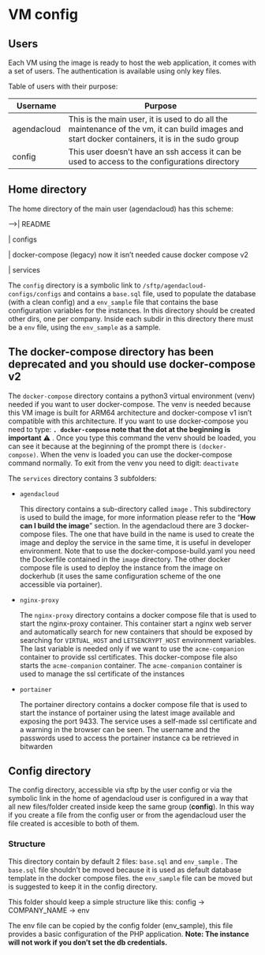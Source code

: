 # VM config

## Users

Each VM using the image is ready to host the web application, it comes with a set of users. The authentication is available using only key files.

Table of users with their purpose:

| Username | Purpose |
| --- | --- |
| agendacloud | This is the main user, it is used to do all the maintenance of the vm, it can build images and start docker containers, it is in the sudo group |
| config | This user doesn’t have an ssh access it can be used to access to the configurations directory |

## Home directory

The home directory of the main user (agendacloud) has this scheme:

—>| README

| configs

| docker-compose (legacy) now it isn’t needed cause docker compose v2

| services

The `config` directory is a symbolic link to `/sftp/agendacloud-configs/configs` and contains a `base.sql` file, used to populate the database (with a clean config) and a `env_sample` file that contains the base configuration variables for the instances. In this directory should be created other dirs, one per company. Inside each subdir in this directory there must be a `env` file, using the `env_sample` as a sample.

## The docker-compose directory has been deprecated and you should use docker-compose v2

The `docker-compose` directory contains a python3 virtual environment (venv) needed if you want to user docker-compose. The venv is needed because this VM image is built for ARM64 architecture and docker-compose v1 isn’t compatible with this architecture. If you want to use docker-compose you need to type: **`. docker-compose` note that the dot at the beginning is important** ⚠️ . Once you type this command the venv should be loaded, you can see it because at the beginning of the prompt there is `(docker-compose)`. When the venv is loaded you can use the docker-compose command normally. To exit from the venv you need to digit: `deactivate`

The `services` directory contains 3 subfolders:

- `agendacloud`

  This directory contains a sub-directory called `image` . This subdirectory is used to build the image, for more information please refer to the “**How can I build the image**” section. In the agendacloud there are 3 docker-compose files. The one that have build in the name is used to create the image and deploy the service in the same time, it is useful in developer environment. Note that to use the docker-compose-build.yaml you need the Dockerfile contained in the `image` directory. The other docker compose file is used to deploy the instance from the image on dockerhub (it uses the same configuration scheme of the one accessible via portainer).

- `nginx-proxy`

  The `nginx-proxy` directory contains a docker compose file that is used to start the nginx-proxy container. This container start a nginx web server and automatically search for new containers that should be exposed by searching for `VIRTUAL_HOST` and `LETSENCRYPT_HOST` environment variables. The last variable is needed only if we want to use the `acme-companion` container to provide ssl certificates. This docker-compose file also starts the `acme-companion` container. The `acme-companion` container is used to manage the ssl certificate of the instances

- `portainer`

  The portainer directory contains a docker compose file that is used to start the instance of portainer using the latest image available and exposing the port 9433. The service uses a self-made ssl certificate and a warning in the browser can be seen. The username and the passwords used to access the portainer instance ca be retrieved in bitwarden


## Config directory

The config directory, accessible via sftp by the user config or via the symbolic link in the home of agendacloud user is configured in a way that all new files/folder created inside keep the same group (**config**). In this way if you create a file from the config user or from the agendacloud user the file created is accesible to both of them.

### Structure

This directory contain by default 2 files: `base.sql` and `env_sample` . The `base.sql` file shouldn’t be moved because it is used as default database template in the docker compose files. the `env_sample` file can be moved but is suggested to keep it in the config directory.

This folder should keep a simple structure like this: config → COMPANY_NAME → env

The env file can be copied by the config folder (env_sample), this file provides a basic configuration of the PHP application. **Note: The instance will not work if you don’t set the db credentials.**